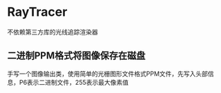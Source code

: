 # RayTracer
不依赖第三方库的光线追踪渲染器
## 二进制PPM格式将图像保存在磁盘
手写一个图像输出类，使用简单的光栅图形文件格式PPM文件，先写入头部信息，P6表示二进制文件，255表示最大像素值